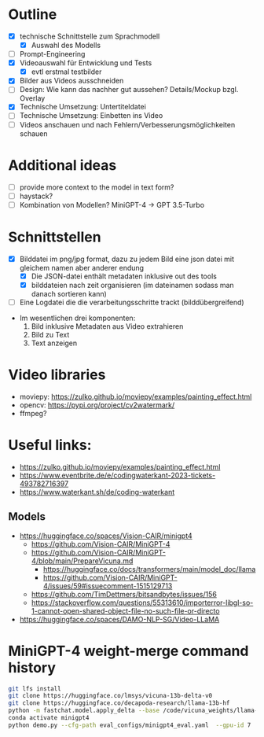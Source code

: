 # Outline

- [x] technische Schnittstelle zum Sprachmodell
  - [x] Auswahl des Modells
- [ ] Prompt-Engineering
- [x] Videoauswahl für Entwicklung und Tests
  - [x] evtl erstmal testbilder
- [x] Bilder aus Videos ausschneiden
- [ ] Design: Wie kann das nachher gut aussehen? Details/Mockup bzgl. Overlay
- [x] Technische Umsetzung: Untertiteldatei
- [ ] Technische Umsetzung: Einbetten ins Video
- [ ] Videos anschauen und nach Fehlern/Verbesserungsmöglichkeiten schauen

# Additional ideas
- [ ] provide more context to the model in text form?
- [ ] haystack?
- [ ] Kombination von Modellen? MiniGPT-4 -> GPT 3.5-Turbo

# Schnittstellen
- [x] Bilddatei im png/jpg format, dazu zu jedem Bild eine json datei mit gleichem namen aber anderer endung
  - [x] Die JSON-datei enthält metadaten inklusive out des tools
  - [x] bilddateien nach zeit organisieren (im dateinamen sodass man danach sortieren kann)
- [ ] Eine Logdatei die die verarbeitungsschritte trackt (bilddübergreifend)
- Im wesentlichen drei komponenten:
  1. Bild inklusive Metadaten aus Video extrahieren
  2. Bild zu Text
  3. Text anzeigen

# Video libraries
 - moviepy: https://zulko.github.io/moviepy/examples/painting_effect.html
 - opencv: https://pypi.org/project/cv2watermark/
 - ffmpeg?


# Useful links:
- https://zulko.github.io/moviepy/examples/painting_effect.html
- https://www.eventbrite.de/e/codingwaterkant-2023-tickets-493782716397
- https://www.waterkant.sh/de/coding-waterkant

## Models
- https://huggingface.co/spaces/Vision-CAIR/minigpt4
  - https://github.com/Vision-CAIR/MiniGPT-4
  - https://github.com/Vision-CAIR/MiniGPT-4/blob/main/PrepareVicuna.md
    - https://huggingface.co/docs/transformers/main/model_doc/llama
    - https://github.com/Vision-CAIR/MiniGPT-4/issues/59#issuecomment-1515129713
  - https://github.com/TimDettmers/bitsandbytes/issues/156
  - https://stackoverflow.com/questions/55313610/importerror-libgl-so-1-cannot-open-shared-object-file-no-such-file-or-directo
- https://huggingface.co/spaces/DAMO-NLP-SG/Video-LLaMA

# MiniGPT-4 weight-merge command history
```bash
git lfs install
git clone https://huggingface.co/lmsys/vicuna-13b-delta-v0
git clone https://huggingface.co/decapoda-research/llama-13b-hf
python -m fastchat.model.apply_delta --base /code/vicuna_weights/llama-13b-hf/  --target /code/vicuna_weights/merged/  --delta /code/vicuna_weights/vicuna-13b-delta-v0/
conda activate minigpt4
python demo.py --cfg-path eval_configs/minigpt4_eval.yaml  --gpu-id 7
```

